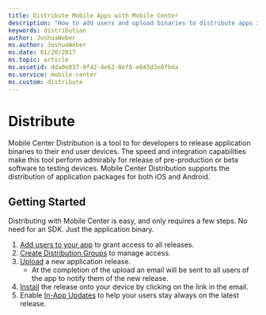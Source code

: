 ```yaml
---
title: Distribute Mobile Apps with Mobile Center
description: "How to add users and upload binaries to distribute apps in Mobile Center."
keywords: distribution
author: JoshuaWeber
ms.author: JoshuaWeber
ms.date: 01/20/2017
ms.topic: article
ms.assetid: dda0e037-9f42-4e63-8ef8-e645d3e8fbda
ms.service: mobile-center
ms.custom: distribute
---
```


# Distribute

Mobile Center Distribution is a tool to for developers to release application binaries to their end user devices. The speed and integration capabilities make this tool perform admirably for release of pre-production or beta software to testing devices. Mobile Center Distribution supports the distribution of application packages for both iOS and Android.

## Getting Started

Distributing with Mobile Center is easy, and only requires a few steps. No need for an SDK. Just the application binary.

1. [Add users to your app][add_users] to grant access to all releases.
2. [Create Distribution Groups][dist_groups] to manage access.
3. [Upload][upload] a new application release.
    - At the completion of the upload an email will be sent to all users of the app to notify them of the new release.
4. [Install][install] the release onto your device by clicking on the link in the email.
5. Enable [In-App Updates][in-app-updates] to help your users stay always on the latest release.

[add_users]: ~/dashboard/creating-and-managing-apps.md
[dist_groups]: groups.md
[upload]: uploading.md
[install]: installation.md
[in-app-updates]: inappupdates.md
